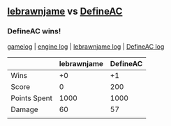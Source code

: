 ## [lebrawnjame](<../../lebrawnjame/README.md>) vs [DefineAC](<../../DefineAC/README.md>)
### DefineAC wins!

[gamelog](<gamelog.json>) | [engine log](<engine>) | [lebrawnjame log](<lebrawnjame>) | [DefineAC log](<DefineAC>)

|              | lebrawnjame | DefineAC |
| ------------ | ----------- | -------- |
| Wins         |          +0 |       +1 |
| Score        |           0 |      200 |
| Points Spent |        1000 |     1000 |
| Damage       |          60 |       57 |
|              |             |          |
